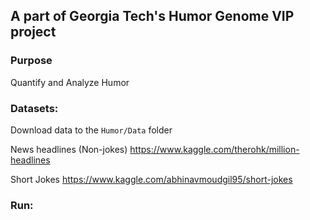 ## A part of Georgia Tech's Humor Genome VIP project
### Purpose
Quantify and Analyze Humor

### Datasets:
Download data to the `Humor/Data` folder

News headlines (Non-jokes)
https://www.kaggle.com/therohk/million-headlines

Short Jokes
https://www.kaggle.com/abhinavmoudgil95/short-jokes

### Run: